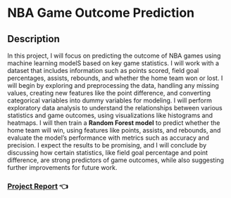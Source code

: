 # NBA Game Outcome Prediction

## Description

In this project, I will focus on predicting the outcome of NBA games using machine learning modelS based on key game statistics. I will work with a dataset that includes information such as points scored, field goal percentages, assists, rebounds, and whether the home team won or lost. I will begin by exploring and preprocessing the data, handling any missing values, creating new features like the point difference, and converting categorical variables into dummy variables for modeling. I will perform exploratory data analysis to understand the relationships between various statistics and game outcomes, using visualizations like histograms and heatmaps. I will then train a **Random Forest model** to predict whether the home team will win, using features like points, assists, and rebounds, and evaluate the model’s performance with metrics such as accuracy and precision. I expect the results to be promising, and I will conclude by discussing how certain statistics, like field goal percentage and point difference, are strong predictors of game outcomes, while also suggesting further improvements for future work.

### [Project Report](/Project1.pdf) 👈

